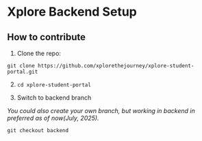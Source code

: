 # Xplore Backend Setup

## How to contribute

1. Clone the repo:

```
git clone https://github.com/xplorethejourney/xplore-student-portal.git
```

2. `cd xplore-student-portal`

3. Switch to backend branch

*You could also create your own branch, but working in backend in preferred as of now(July, 2025).*  

```
git checkout backend
```

